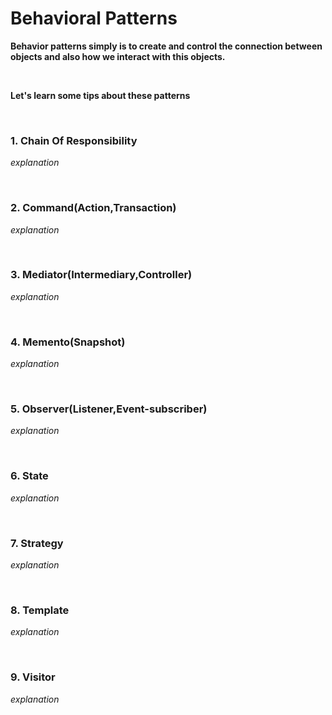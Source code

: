 # Behavioral Patterns


**Behavior patterns simply is to create and control the connection between objects and also how we interact with this objects.**

<br/>

**Let's learn some tips about these patterns**

<br/>

###  1. Chain Of Responsibility
*explanation*

<br/>

###  2. Command(Action,Transaction)

*explanation*

<br/>

###  3. Mediator(Intermediary,Controller)


*explanation*

<br/>

###  4. Memento(Snapshot)


*explanation*

<br/>

###  5. Observer(Listener,Event-subscriber)


*explanation*

<br/>


###  6. State


*explanation*

<br/>



###  7. Strategy


*explanation*

<br/>




###  8. Template


*explanation*

<br/>





###  9. Visitor


*explanation*

<br/>




